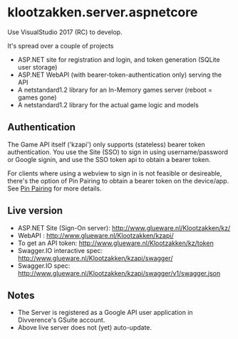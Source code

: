 # klootzakken.server.aspnetcore
Use VisualStudio 2017 (RC) to develop.

It's spread over a couple of projects
* ASP.NET site for registration and login, and token generation (SQLite user storage)
* ASP.NET WebAPI (with bearer-token-authentication only) serving the API
* A netstandard1.2 library for an In-Memory games server (reboot = games gone)
* A netstandard1.2 library for the actual game logic and models

## Authentication
The Game API itself ('kzapi') only supports (stateless) bearer token authentication.
You use the Site (SSO) to sign in using username/password or Google signin, and use the SSO token api to obtain a bearer token.

For clients where using a webview to sign in is not feasible or desireable, there's the option of Pin Pairing to obtain a bearer token on the device/app.
See [Pin Pairing](PinPairing.md) for more details.

## Live version
* ASP.NET Site (Sign-On server): <http://www.glueware.nl/Klootzakken/kz/>
* WebAPI : <http://www.glueware.nl/Klootzakken/kzapi/>
* To get an API token: <http://www.glueware.nl/Klootzakken/kz/token>
* Swagger.IO interactive spec: <http://www.glueware.nl/Klootzakken/kzapi/swagger/>
* Swagger.IO spec: <http://www.glueware.nl/Klootzakken/kzapi/swagger/v1/swagger.json>

## Notes
* The Server is registered as a Google API user application in Divverence's GSuite account.
* Above live server does not (yet) auto-update.
